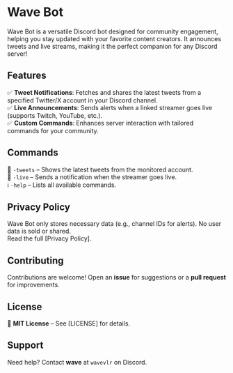 # Wave Bot  

Wave Bot is a versatile Discord bot designed for community engagement, helping you stay updated with your favorite content creators. It announces tweets and live streams, making it the perfect companion for any Discord server!  

## Features  
✅ **Tweet Notifications**: Fetches and shares the latest tweets from a specified Twitter/X account in your Discord channel.  
✅ **Live Announcements**: Sends alerts when a linked streamer goes live (supports Twitch, YouTube, etc.).  
✅ **Custom Commands**: Enhances server interaction with tailored commands for your community.  

## Commands  
🔄 `-tweets` – Shows the latest tweets from the monitored account.  
🎥 `-live` – Sends a notification when the streamer goes live.  
ℹ️ `-help` – Lists all available commands.  

## Privacy Policy  
Wave Bot only stores necessary data (e.g., channel IDs for alerts). No user data is sold or shared.  
Read the full [Privacy Policy].  

## Contributing  
Contributions are welcome! Open an **issue** for suggestions or a **pull request** for improvements.  

## License  
📜 **MIT License** – See [LICENSE] for details.  

## Support  
Need help? Contact **wave** at `wavevlr` on Discord.  
